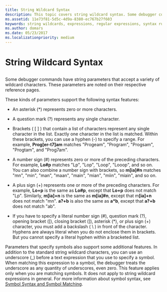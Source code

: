 ```yaml
---
title: String Wildcard Syntax
description: This topic covers string wildcard syntax. Some debugger commands have string parameters that accept a variety of wildcard characters.
ms.assetid: 11e73f81-5d5c-4d9a-8380-ec767b27f603
keywords: string wildcards, expressions, regular expressions, syntax rules for commands
ms.author: domars
ms.date: 05/23/2017
ms.localizationpriority: medium
---
```


# String Wildcard Syntax


## <span id="ddk_string_wildcard_syntax_dbg"></span><span id="DDK_STRING_WILDCARD_SYNTAX_DBG"></span>


Some debugger commands have string parameters that accept a variety of wildcard characters. These parameters are noted on their respective reference pages.

These kinds of parameters support the following syntax features:

- An asterisk (\*) represents zero or more characters.

- A question mark (?) represents any single character.

- Brackets ( \[ \] ) that contain a list of characters represent any single character in the list. Exactly one character in the list is matched. Within these brackets, you can use a hyphen (-) to specify a range. For example, **Prog\[er-t7\]am** matches "Progeam", "Program", "Progsam", "Progtam", and "Prog7am".

- A number sign (\#) represents zero or more of the preceding characters. For example, **Lo\#p** matches "Lp", "Lop", "Loop", "Looop", and so on. You can also combine a number sign with brackets, so **m\[ia\]\#n** matches "mn", "min", "man", "maan", "main", "mian", "miin", "miain", and so on.

- A plus sign (+) represents one or more of the preceding characters. For example, **Lo+p** is the same as **Lo\#p**, except that **Lo+p** does not match "Lp". Similarly, **m\[ia\]+n** is the same as **m\[ia\]\#n**, except that m<strong>\[ia\]+n</strong> does not match "mn". **a?+b** is also the same as **a\*b**, except that **a?+b** does not match "ab".

- If you have to specify a literal number sign (\#), question mark (?), opening bracket (\[), closing bracket (\]), asterisk (\*), or plus sign (+) character, you must add a backslash ( \\ ) in front of the character. Hyphens are always literal when you do not enclose them in brackets. But you cannot specify a literal hyphen within a bracketed list.

Parameters that specify symbols also support some additional features. In addition to the standard string wildcard characters, you can use an underscore (\_) before a text expression that you use to specify a symbol. When matching this expression to a symbol, the debugger treats the underscore as any quantity of underscores, even zero. This feature applies only when you are matching symbols. It does not apply to string wildcard expressions in general. For more information about symbol syntax, see [Symbol Syntax and Symbol Matching](symbol-syntax-and-symbol-matching.md).

 

 





